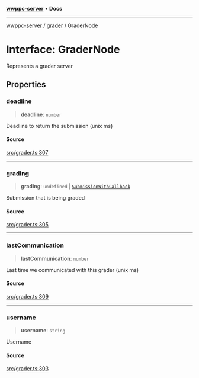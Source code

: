 [**wwppc-server**](../../README.md) • **Docs**

***

[wwppc-server](../../modules.md) / [grader](../README.md) / GraderNode

# Interface: GraderNode

Represents a grader server

## Properties

### deadline

> **deadline**: `number`

Deadline to return the submission (unix ms)

#### Source

[src/grader.ts:307](https://github.com/WWPPC/WWPPC-server/blob/2f411756995c4ec8bd83114e0be6e407a493af19/src/grader.ts#L307)

***

### grading

> **grading**: `undefined` \| [`SubmissionWithCallback`](SubmissionWithCallback.md)

Submission that is being graded

#### Source

[src/grader.ts:305](https://github.com/WWPPC/WWPPC-server/blob/2f411756995c4ec8bd83114e0be6e407a493af19/src/grader.ts#L305)

***

### lastCommunication

> **lastCommunication**: `number`

Last time we communicated with this grader (unix ms)

#### Source

[src/grader.ts:309](https://github.com/WWPPC/WWPPC-server/blob/2f411756995c4ec8bd83114e0be6e407a493af19/src/grader.ts#L309)

***

### username

> **username**: `string`

Username

#### Source

[src/grader.ts:303](https://github.com/WWPPC/WWPPC-server/blob/2f411756995c4ec8bd83114e0be6e407a493af19/src/grader.ts#L303)
